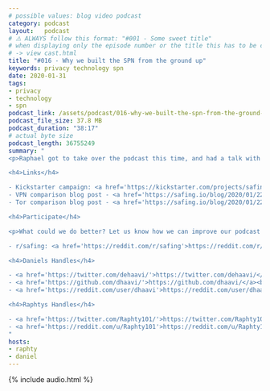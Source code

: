 ```yaml
---
# possible values: blog video podcast
category: podcast
layout:   podcast
# ⚠️ ALWAYS follow this format: "#001 - Some sweet title"
# when displaying only the episode number or the title this has to be constant
# -> view cast.html
title: "#016 - Why we built the SPN from the ground up"
keywords: privacy technology spn
date: 2020-01-31
tags:
- privacy
- technology
- spn
podcast_link: /assets/podcast/016-why-we-built-the-spn-from-the-ground-up.mp3
podcast_file_size: 37.8 MB
podcast_duration: "38:17"
# actual byte size
podcast_length: 36755249
summary: "
<p>Raphael got to take over the podcast this time, and had a talk with Daniel exploring the differences between the SPN, VPN and Tor. We also talk about some future features that are going to be implemented into the SPN.</p>

<h4>Links</h4>

- Kickstarter campaign: <a href='https://kickstarter.com/projects/safingio/spn'>https://kickstarter.com/projects/safingio/spn</a><br/>
- VPN comparison blog post - <a href='https://safing.io/blog/2020/01/22/how-the-spn-compares-to-vpns/'>https://safing.io/blog/2020/01/22/how-the-spn-compares-to-vpns/</a><br/>
- Tor comparison blog post - <a href='https://safing.io/blog/2020/01/22/how-the-spn-compares-to-tor/'>https://safing.io/blog/2020/01/22/how-the-spn-compares-to-tor/</a><br/>

<h4>Participate</h4>

<p>What could we do better? Let us know how we can improve our podcast on reddit:</p>

- r/safing: <a href='https://reddit.com/r/safing'>https://reddit.com/r/safing</a><br/>

<h4>Daniels Handles</h4>

- <a href='https://twitter.com/dehaavi/'>https://twitter.com/dehaavi/</a><br/>
- <a href='https://github.com/dhaavi/'>https://github.com/dhaavi/</a><br/>
- <a href='https://reddit.com/user/dhaavi'>https://reddit.com/user/dhaavi</a><br/>

<h4>Raphtys Handles</h4>

- <a href='https://twitter.com/Raphty101/'>https://twitter.com/Raphty101/</a><br/>
- <a href='https://reddit.com/u/Raphty101'>https://reddit.com/u/Raphty101</a><br/>
"
hosts:
- raphty
- daniel
---
```


{% include audio.html %}
